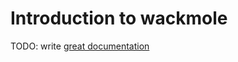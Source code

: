 # Introduction to wackmole

TODO: write [great documentation](http://jacobian.org/writing/great-documentation/what-to-write/)
